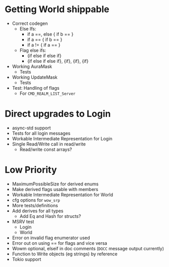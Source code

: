 # Getting World shippable

* Correct codegen
  * Else Ifs:
    - if a ==, else { if b ==  }
    - if a == { if b == }
    - if a != { if a == }
  * Flag else ifs:
    - {if else if else if}
    - {if else if else if}, {if}, {if}, {if}
* Working AuraMask
  * Tests
* Working UpdateMask
  * Tests
* Test: Handling of flags
    * For `CMD_REALM_LIST_Server`

# Direct upgrades to Login

* async-std support
* Tests for all login messages
* Workable Intermediate Representation for Login
* Single Read/Write call in read/write
  * Read/write const arrays?

# Low Priority

* MaximumPossibleSize for derived enums
* Make derived flags usable with members
* Workable Intermediate Representation for World
* cfg options for `wow_srp`
* More tests/definitions
* Add derives for all types
  * Add Eq and Hash for structs?
* MSRV test
  * Login
  * World
* Error on invalid flag enumerator used
* Error out on using == for flags and vice versa
* Wowm optional, elseif in doc comments (`DOCC` message output currently)
* Function to Write objects (eg strings) by reference
* Tokio support
